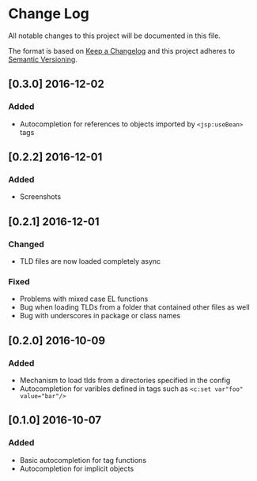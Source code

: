 # Change Log
All notable changes to this project will be documented in this file.

The format is based on [Keep a Changelog](http://keepachangelog.com/)
and this project adheres to [Semantic Versioning](http://semver.org/).

## [0.3.0] 2016-12-02
### Added
- Autocompletion for references to objects imported by `<jsp:useBean>` tags

## [0.2.2] 2016-12-01
### Added
- Screenshots

## [0.2.1] 2016-12-01
### Changed
- TLD files are now loaded completely async

### Fixed
- Problems with mixed case EL functions
- Bug when loading TLDs from a folder that contained other files as well
- Bug with underscores in package or class names

## [0.2.0] 2016-10-09
### Added
- Mechanism to load tlds from a directories specified in the config
- Autocompletion for varibles defined in tags such as `<c:set var"foo" value="bar"/>`

## [0.1.0] 2016-10-07
### Added
- Basic autocompletion for tag functions
- Autocompletion for implicit objects
